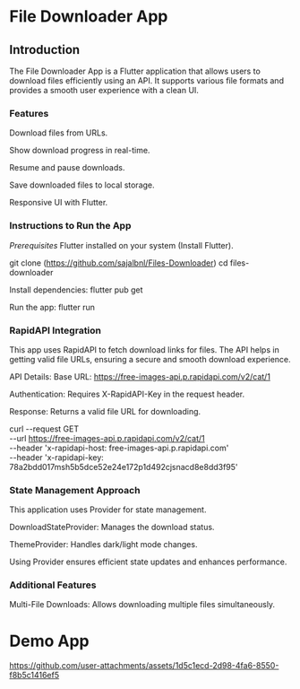# File Downloader App

## Introduction

The File Downloader App is a Flutter application that allows users to download files efficiently using an API. It supports various file formats and provides a smooth user experience with a clean UI.

### Features 

Download files from URLs.

Show download progress in real-time.

Resume and pause downloads.

Save downloaded files to local storage.

Responsive UI with Flutter.

### Instructions to Run the App

*Prerequisites*
Flutter installed on your system (Install Flutter).


git clone (https://github.com/sajalbnl/Files-Downloader)
cd files-downloader

Install dependencies: flutter pub get

Run the app: flutter run

### RapidAPI Integration

This app uses RapidAPI to fetch download links for files. The API helps in getting valid file URLs, ensuring a secure and smooth download experience.

API Details: Base URL: https://free-images-api.p.rapidapi.com/v2/cat/1

Authentication: Requires X-RapidAPI-Key in the request header.

Response: Returns a valid file URL for downloading.

curl --request GET \
	--url https://free-images-api.p.rapidapi.com/v2/cat/1 \
	--header 'x-rapidapi-host: free-images-api.p.rapidapi.com' \
	--header 'x-rapidapi-key: 78a2bdd017msh5b5dce52e24e172p1d492cjsnacd8e8dd3f95'


### State Management Approach

This application uses Provider for state management.

DownloadStateProvider: Manages the download status.

ThemeProvider: Handles dark/light mode changes.

Using Provider ensures efficient state updates and enhances performance.

### Additional Features

Multi-File Downloads: Allows downloading multiple files simultaneously.



# Demo App


https://github.com/user-attachments/assets/1d5c1ecd-2d98-4fa6-8550-f8b5c1416ef5

